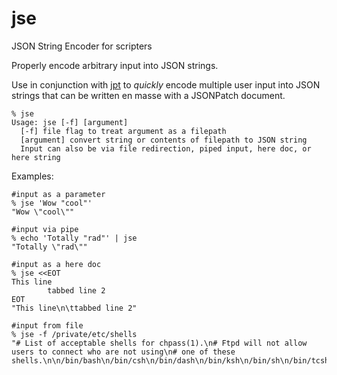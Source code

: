 # jse
JSON String Encoder for scripters

Properly encode arbitrary input into JSON strings.

Use in conjunction with [jpt](https://guthub.com/brunerd/jpt) to _quickly_ encode multiple user input into JSON strings that can be written en masse with a JSONPatch document.

```
% jse
Usage: jse [-f] [argument]
  [-f] file flag to treat argument as a filepath
  [argument] convert string or contents of filepath to JSON string
  Input can also be via file redirection, piped input, here doc, or here string
```

Examples:
```
#input as a parameter
% jse 'Wow "cool"' 
"Wow \"cool\""

#input via pipe
% echo 'Totally "rad"' | jse   
"Totally \"rad\""

#input as a here doc
% jse <<EOT
This line
        tabbed line 2
EOT
"This line\n\ttabbed line 2"

#input from file
% jse -f /private/etc/shells 
"# List of acceptable shells for chpass(1).\n# Ftpd will not allow users to connect who are not using\n# one of these shells.\n\n/bin/bash\n/bin/csh\n/bin/dash\n/bin/ksh\n/bin/sh\n/bin/tcsh\n/bin/zsh\n"
